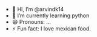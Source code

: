 - 👋 Hi, I’m @arvindk14
- 🌱 I’m currently learning python
- 😄 Pronouns: ...
- ⚡ Fun fact: I love mexican food.

<!---
arvindk14/arvindk14 is a ✨ special ✨ repository because its `README.md` (this file) appears on your GitHub profile.
You can click the Preview link to take a look at your changes.
--->
